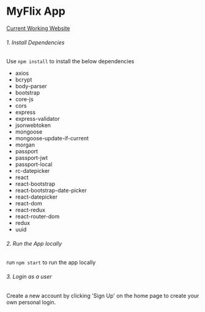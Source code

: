# MyFlix App
[Current Working Website](https://ach2.herokuapp.com/client)

###### 1. Install Dependencies
Use `npm install` to install the below dependencies
* axios
* bcrypt
* body-parser
* bootstrap
* core-js
* cors
* express
* express-validator
* jsonwebtoken
* mongoose
* mongoose-update-if-current
* morgan
* passport
* passport-jwt
* passport-local
* rc-datepicker
* react
* react-bootstrap
* react-bootstrap-date-picker
* react-datepicker
* react-dom
* react-redux
* react-router-dom
* redux
* uuid

###### 2. Run the App locally
run `npm start`  to run the app locally

###### 3. Login as a user
Create a new account by clicking 'Sign Up' on the home page to create your own personal login. 